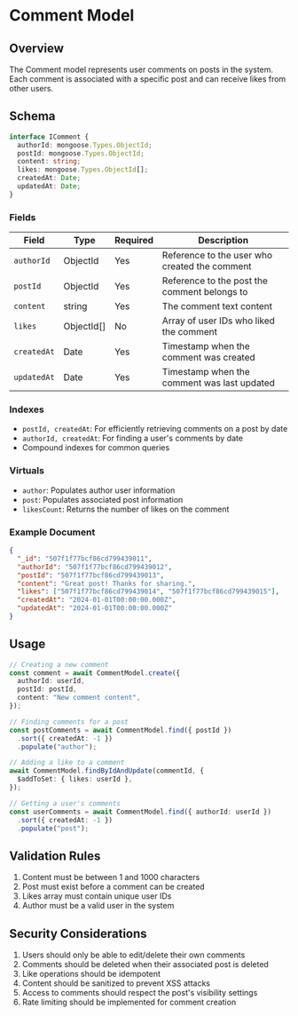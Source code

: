 # Comment Model

## Overview

The Comment model represents user comments on posts in the system. Each comment is associated with a specific post and can receive likes from other users.

## Schema

```typescript
interface IComment {
  authorId: mongoose.Types.ObjectId;
  postId: mongoose.Types.ObjectId;
  content: string;
  likes: mongoose.Types.ObjectId[];
  createdAt: Date;
  updatedAt: Date;
}
```

### Fields

| Field       | Type       | Required | Description                                   |
| ----------- | ---------- | -------- | --------------------------------------------- |
| `authorId`  | ObjectId   | Yes      | Reference to the user who created the comment |
| `postId`    | ObjectId   | Yes      | Reference to the post the comment belongs to  |
| `content`   | string     | Yes      | The comment text content                      |
| `likes`     | ObjectId[] | No       | Array of user IDs who liked the comment       |
| `createdAt` | Date       | Yes      | Timestamp when the comment was created        |
| `updatedAt` | Date       | Yes      | Timestamp when the comment was last updated   |

### Indexes

- `postId, createdAt`: For efficiently retrieving comments on a post by date
- `authorId, createdAt`: For finding a user's comments by date
- Compound indexes for common queries

### Virtuals

- `author`: Populates author user information
- `post`: Populates associated post information
- `likesCount`: Returns the number of likes on the comment

### Example Document

```json
{
  "_id": "507f1f77bcf86cd799439011",
  "authorId": "507f1f77bcf86cd799439012",
  "postId": "507f1f77bcf86cd799439013",
  "content": "Great post! Thanks for sharing.",
  "likes": ["507f1f77bcf86cd799439014", "507f1f77bcf86cd799439015"],
  "createdAt": "2024-01-01T00:00:00.000Z",
  "updatedAt": "2024-01-01T00:00:00.000Z"
}
```

## Usage

```typescript
// Creating a new comment
const comment = await CommentModel.create({
  authorId: userId,
  postId: postId,
  content: "New comment content",
});

// Finding comments for a post
const postComments = await CommentModel.find({ postId })
  .sort({ createdAt: -1 })
  .populate("author");

// Adding a like to a comment
await CommentModel.findByIdAndUpdate(commentId, {
  $addToSet: { likes: userId },
});

// Getting a user's comments
const userComments = await CommentModel.find({ authorId: userId })
  .sort({ createdAt: -1 })
  .populate("post");
```

## Validation Rules

1. Content must be between 1 and 1000 characters
2. Post must exist before a comment can be created
3. Likes array must contain unique user IDs
4. Author must be a valid user in the system

## Security Considerations

1. Users should only be able to edit/delete their own comments
2. Comments should be deleted when their associated post is deleted
3. Like operations should be idempotent
4. Content should be sanitized to prevent XSS attacks
5. Access to comments should respect the post's visibility settings
6. Rate limiting should be implemented for comment creation
